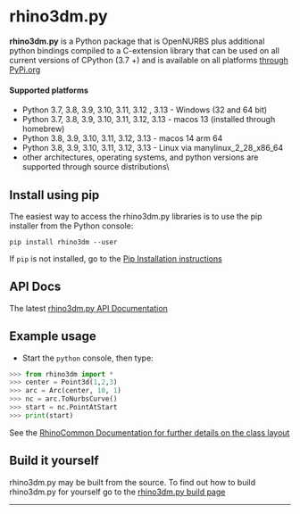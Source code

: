 # rhino3dm.py
**rhino3dm.py** is a Python package that is OpenNURBS plus additional python bindings compiled to a C-extension library that can be used on all current versions of CPython (3.7 +) and is available on all platforms [through PyPi.org](https://pypi.org/project/rhino3dm/)

#### Supported platforms
* Python 3.7, 3.8, 3.9, 3.10, 3.11, 3.12 , 3.13 - Windows (32 and 64 bit)
* Python 3.7, 3.8, 3.9, 3.10, 3.11, 3.12, 3.13 - macos 13 (installed through homebrew)
* Python 3.8, 3.9, 3.10, 3.11, 3.12, 3.13 - macos 14 arm 64
* Python 3.8, 3.9, 3.10, 3.11, 3.12, 3.13 - Linux via manylinux_2_28_x86_64
* other architectures, operating systems, and python versions are supported through source distributions\

## Install using pip
The easiest way to access the rhino3dm.py libraries is to use the pip installer from the Python console:

`pip install rhino3dm --user`

If `pip` is not installed, go to the [Pip Installation instructions](https://pip.pypa.io/en/latest/installation/)

## API Docs
The latest [rhino3dm.py API Documentation](https://mcneel.github.io/rhino3dm/python/api/index.html)

## Example usage

* Start the `python` console, then type:
```python
>>> from rhino3dm import *
>>> center = Point3d(1,2,3)
>>> arc = Arc(center, 10, 1)
>>> nc = arc.ToNurbsCurve()
>>> start = nc.PointAtStart
>>> print(start)
```

See the [RhinoCommon Documentation for further details on the class layout](https://developer.rhino3d.com/guides/rhinocommon/)

## Build it yourself

rhino3dm.py may be built from the source.  To find out how to build rhino3dm.py for yourself go to the [rhino3dm.py build page](RHINO3DM-BUILD.PY.md)

---
